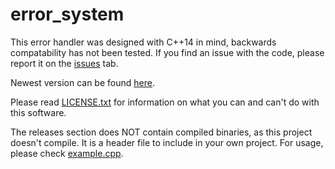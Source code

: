 # error_system
This error handler was designed with C++14 in mind, backwards compatability has not been tested.
If you find an issue with the code, please report it on the [issues](https://github.com/TheRacc2/error_handler/issues) tab.

Newest version can be found [here](https://github.com/TheRacc2/error_handler/tree/main/7-17-2021).

Please read [LICENSE.txt](https://github.com/TheRacc2/error_handler/blob/main/LICENSE.txt) for information on what you can and can't do with this software.

The releases section does NOT contain compiled binaries, as this project doesn't compile. It is a header file to include in your own project.
For usage, please check [example.cpp](https://github.com/TheRacc2/error_handler/blob/main/example.cpp).